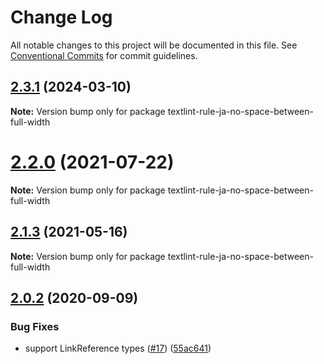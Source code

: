 # Change Log

All notable changes to this project will be documented in this file.
See [Conventional Commits](https://conventionalcommits.org) for commit guidelines.

## [2.3.1](https://github.com/textlint-ja/textlint-rule-preset-ja-spacing/compare/v2.3.0...v2.3.1) (2024-03-10)

**Note:** Version bump only for package textlint-rule-ja-no-space-between-full-width





# [2.2.0](https://github.com/textlint-ja/textlint-rule-preset-ja-spacing/compare/v2.1.3...v2.2.0) (2021-07-22)

**Note:** Version bump only for package textlint-rule-ja-no-space-between-full-width





## [2.1.3](https://github.com/textlint-ja/textlint-rule-preset-ja-spacing/compare/v2.1.2...v2.1.3) (2021-05-16)

**Note:** Version bump only for package textlint-rule-ja-no-space-between-full-width





## [2.0.2](https://github.com/textlint-ja/textlint-rule-preset-ja-spacing/compare/v2.0.1...v2.0.2) (2020-09-09)


### Bug Fixes

* support LinkReference types ([#17](https://github.com/textlint-ja/textlint-rule-preset-ja-spacing/issues/17)) ([55ac641](https://github.com/textlint-ja/textlint-rule-preset-ja-spacing/commit/55ac6414fa1be700a60514fe59daac8f4ce13dd8))
